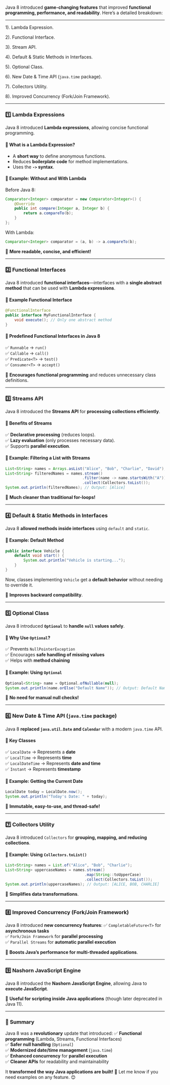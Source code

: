Java 8 introduced **game-changing features** that improved **functional programming, performance, and readability**. Here’s a detailed breakdown:

---

1). Lambda Expression. 

2). Functional Interface.

3). Stream API.

4). Default & Static Methods in Interfaces.

5). Optional Class.

6). New Date & Time API (`java.time` package).

7). Collectors Utility.

8). Improved Concurrency (Fork/Join Framework).

---

### **1️⃣ Lambda Expressions**
Java 8 introduced **Lambda expressions**, allowing concise functional programming.

#### **🔹 What is a Lambda Expression?**
- A **short way** to define anonymous functions.
- Reduces **boilerplate code** for method implementations.
- Uses the **`->` syntax**.

#### **🔹 Example: Without and With Lambda**
Before Java 8:
```java
Comparator<Integer> comparator = new Comparator<Integer>() {
    @Override
    public int compare(Integer a, Integer b) {
        return a.compareTo(b);
    }
};
```
With Lambda:
```java
Comparator<Integer> comparator = (a, b) -> a.compareTo(b);
```
🚀 **More readable, concise, and efficient!**

---

### **2️⃣ Functional Interfaces**
Java 8 introduced **functional interfaces**—interfaces with a **single abstract method** that can be used with **Lambda expressions**.

#### **🔹 Example Functional Interface**
```java
@FunctionalInterface
public interface MyFunctionalInterface {
    void execute(); // Only one abstract method
}
```

#### **🔹 Predefined Functional Interfaces in Java 8**
✅ `Runnable` → `run()`  
✅ `Callable` → `call()`  
✅ `Predicate<T>` → `test()`  
✅ `Consumer<T>` → `accept()`  

🚀 **Encourages functional programming** and reduces unnecessary class definitions.

---

### **3️⃣ Streams API**
Java 8 introduced the **Streams API** for **processing collections efficiently**.

#### **🔹 Benefits of Streams**
✅ **Declarative processing** (reduces loops).  
✅ **Lazy evaluation** (only processes necessary data).  
✅ Supports **parallel execution**.

#### **🔹 Example: Filtering a List with Streams**
```java
List<String> names = Arrays.asList("Alice", "Bob", "Charlie", "David");
List<String> filteredNames = names.stream()
                                  .filter(name -> name.startsWith("A"))
                                  .collect(Collectors.toList());
System.out.println(filteredNames); // Output: [Alice]
```
🚀 **Much cleaner than traditional for-loops!**

---

### **4️⃣ Default & Static Methods in Interfaces**
Java 8 **allowed methods inside interfaces** using `default` and `static`.

#### **🔹 Example: Default Method**
```java
public interface Vehicle {
    default void start() {
        System.out.println("Vehicle is starting...");
    }
}
```
Now, classes implementing `Vehicle` get a **default behavior** without needing to override it.

🚀 **Improves backward compatibility**.

---

### **5️⃣ Optional Class**
Java 8 introduced **`Optional`** to **handle `null` values safely**.

#### **🔹 Why Use `Optional`?**
✅ Prevents `NullPointerException`  
✅ Encourages **safe handling of missing values**  
✅ Helps with **method chaining**

#### **🔹 Example: Using `Optional`**
```java
Optional<String> name = Optional.ofNullable(null);
System.out.println(name.orElse("Default Name")); // Output: Default Name
```
🚀 **No need for manual null checks!**

---

### **6️⃣ New Date & Time API (`java.time` package)**
Java 8 **replaced `java.util.Date` and `Calendar`** with a modern `java.time` API.

#### **🔹 Key Classes**
✅ `LocalDate` → Represents a **date**  
✅ `LocalTime` → Represents **time**  
✅ `LocalDateTime` → Represents **date and time**  
✅ `Instant` → Represents **timestamp**  

#### **🔹 Example: Getting the Current Date**
```java
LocalDate today = LocalDate.now();
System.out.println("Today's Date: " + today);
```
🚀 **Immutable, easy-to-use, and thread-safe!**

---

### **7️⃣ Collectors Utility**
Java 8 introduced `Collectors` for **grouping, mapping, and reducing collections**.

#### **🔹 Example: Using `Collectors.toList()`**
```java
List<String> names = List.of("Alice", "Bob", "Charlie");
List<String> uppercaseNames = names.stream()
                                   .map(String::toUpperCase)
                                   .collect(Collectors.toList());
System.out.println(uppercaseNames); // Output: [ALICE, BOB, CHARLIE]
```
🚀 **Simplifies data transformations**.

---

### **8️⃣ Improved Concurrency (Fork/Join Framework)**
Java 8 introduced **new concurrency features**:
✅ `CompletableFuture<T>` for **asynchronous tasks**  
✅ `Fork/Join Framework` for **parallel processing**  
✅ `Parallel Streams` for **automatic parallel execution**

🚀 **Boosts Java’s performance for multi-threaded applications**.

---

### **9️⃣ Nashorn JavaScript Engine**
Java 8 introduced the **Nashorn JavaScript Engine**, allowing Java to **execute JavaScript**.

🚀 **Useful for scripting inside Java applications** (though later deprecated in Java 11).

---

### **🚀 Summary**
Java 8 was a **revolutionary** update that introduced:
✅ **Functional programming** (Lambda, Streams, Functional Interfaces)  
✅ **Safer null handling** (`Optional`)  
✅ **Modernized date/time management** (`java.time`)  
✅ **Enhanced concurrency** for **parallel execution**  
✅ **Cleaner APIs** for readability and maintainability  

It **transformed the way Java applications are built!** 🚀 Let me know if you need examples on any feature. 😊
